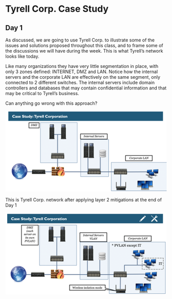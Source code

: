 Tyrell Corp. Case Study 
========

Day 1
---------

As discussed, we are going to use Tyrell Corp. to illustrate some of the issues and solutions proposed throughout this class, and to frame some of the discussions we will have during the week. This is what Tyrell’s network looks like today. 

Like many organizations they have very little segmentation in place, with only 3 zones defined: INTERNET, DMZ and LAN. 
Notice how the internal servers and the corporate LAN are effectively on the same segment, only connected to 2 different switches. The internal servers include domain controllers and databases that may contain confidential information and that may be critical to Tyrell’s business. 

Can anything go wrong with this approach? 

![Tyrell Corp. network](Tyrell-1.1.png)

This is Tyrell Corp. network after applying layer 2 mitigations at the end of Day 1

![Tyrell Corp. network](Tyrell-1.2.png)
